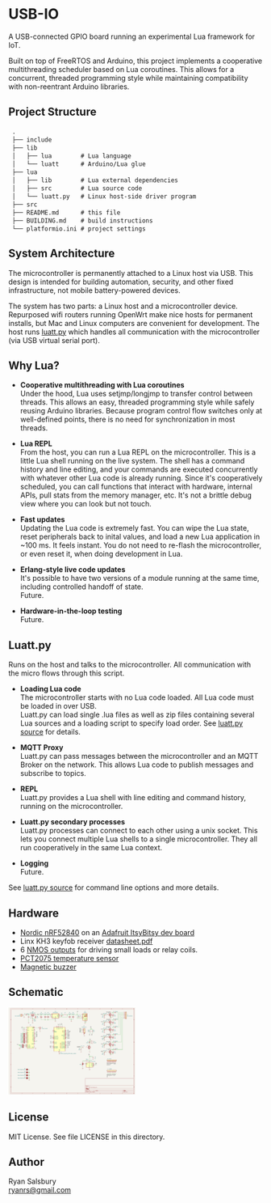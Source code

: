 # USB-IO

A USB-connected GPIO board running an experimental Lua framework for IoT.

Built on top of FreeRTOS and Arduino, this project implements a cooperative multithreading scheduler based on Lua coroutines. This allows for a concurrent, threaded programming style while maintaining compatibility with non-reentrant Arduino libraries.

## Project Structure
```
 .
 ├── include
 ├── lib
 │   ├── lua        # Lua language
 │   └── luatt      # Arduino/Lua glue
 ├── lua
 │   ├── lib        # Lua external dependencies
 │   ├── src        # Lua source code
 │   └── luatt.py   # Linux host-side driver program
 ├── src
 ├── README.md      # this file
 ├── BUILDING.md    # build instructions
 └── platformio.ini # project settings
```

## System Architecture

The microcontroller is permanently attached to a Linux host via USB. This design is intended for building automation, security, and other fixed infrastructure, not mobile battery-powered devices.

The system has two parts: a Linux host and a microcontroller device. Repurposed wifi routers running OpenWrt make nice hosts for permanent installs, but Mac and Linux computers are convenient for development. The host runs [luatt.py](https://github.com/ryanrsrs/usb-io/blob/main/lua/luatt.py) which handles all communication with the microcontroller (via USB virtual serial port).

## Why Lua?

* **Cooperative multithreading with Lua coroutines**  
Under the hood, Lua uses setjmp/longjmp to transfer control between threads. This allows an easy, threaded programming style while safely reusing Arduino libraries. Because program control flow switches only at well-defined points, there is no need for synchronization in most threads.

* **Lua REPL**  
From the host, you can run a Lua REPL on the microcontroller. This is a little Lua shell running on the live system. The shell has a command history and line editing, and your commands are executed concurrently with whatever other Lua code is already running. Since it's cooperatively scheduled, you can call functions that interact with hardware, internal APIs, pull stats from the memory manager, etc. It's not a brittle debug view where you can look but not touch.

* **Fast updates**  
Updating the Lua code is extremely fast. You can wipe the Lua state, reset peripherals back to inital values, and load a new Lua application in ~100 ms. It feels instant. You do not need to re-flash the microcontroller, or even reset it, when doing development in Lua. 

* **Erlang-style live code updates**  
It's possible to have two versions of a module running at the same time, including controlled handoff of state.  
Future.

* **Hardware-in-the-loop testing**  
Future.


## Luatt.py
Runs on the host and talks to the microcontroller. All communication with the micro flows through this script.

* **Loading Lua code**  
The microcontroller starts with no Lua code loaded. All Lua code must be loaded in over USB.    
Luatt.py can load single .lua files as well as zip files containing several Lua sources and a loading script to specify load order. See [luatt.py source](https://github.com/ryanrsrs/usb-io/blob/main/lua/luatt.py) for details.

* **MQTT Proxy**  
Luatt.py can pass messages between the microcontroller and an MQTT Broker on the network. This allows Lua code to publish messages and subscribe to topics.

* **REPL**  
Luatt.py provides a Lua shell with line editing and command history, running on the microcontroller.

* **Luatt.py secondary processes**  
Luatt.py processes can connect to each other using a unix socket. This lets you connect multiple Lua shells to a single microcontroller. They all run cooperatively in the same Lua context.

* **Logging**  
Future.

See [luatt.py source](https://github.com/ryanrsrs/usb-io/blob/main/lua/luatt.py) for command line options and more details.


## Hardware
* [Nordic nRF52840](https://www.nordicsemi.com/Products/nRF52840) on an [Adafruit ItsyBitsy dev board](https://www.adafruit.com/product/4481)
* Linx KH3 keyfob receiver [datasheet.pdf](https://www.te.com/commerce/DocumentDelivery/DDEController?Action=showdoc&DocId=Data+Sheet%7FRXM-418-KH3%7FC%7Fpdf%7FEnglish%7FENG_DS_RXM-418-KH3_C.pdf%7FRXM-418-KH3)
* 6 [NMOS outputs](https://www.digikey.com/en/products/detail/alpha-omega-semiconductor-inc/AO3422/1855787) for driving small loads or relay coils.
* [PCT2075 temperature sensor](https://www.nxp.com/part/PCT2075GV)
* [Magnetic buzzer](https://www.digikey.com/en/products/detail/pui-audio-inc/SMT-0931-S-R/5011411)


## Schematic
[<img src="https://github.com/ryanrsrs/usb-io/blob/main/board-schematic.png?raw=true" width="50%" height="50%">](https://github.com/ryanrsrs/usb-io/blob/main/board-schematic.png)


## License

MIT License. See file LICENSE in this directory.


## Author

Ryan Salsbury  
ryanrs@gmail.com
